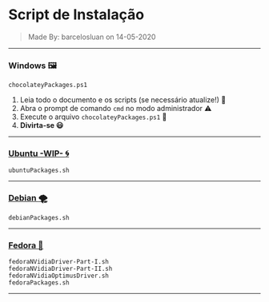 # Script de Instalação
> Made By: barcelosluan on 14-05-2020

---

### Windows :framed_picture:
	
	chocolateyPackages.ps1

1. Leia todo o documento e os scripts (se necessário atualize!) :bookmark_tabs:
2. Abra o prompt de comando `cmd` no modo administrador :warning:
3. Execute o arquivo `chocolateyPackages.ps1` :chocolate_bar:
4. __Divirta-se :smiley:__

---

### [Ubuntu -WIP- :cyclone:](https://github.com/barcelosluan/installScripts/blob/master/ubuntu_README.md)
    
    ubuntuPackages.sh


---

### [Debian :tornado:](https://github.com/barcelosluan/installScripts/blob/master/debian_README.md)
	
	debianPackages.sh

---

### [Fedora :tophat:](https://github.com/barcelosluan/installScripts/blob/master/fedora_README.md)
	
	fedoraNVidiaDriver-Part-I.sh
	fedoraNVidiaDriver-Part-II.sh
	fedoraNVidiaOptimusDriver.sh
	fedoraPackages.sh

---
